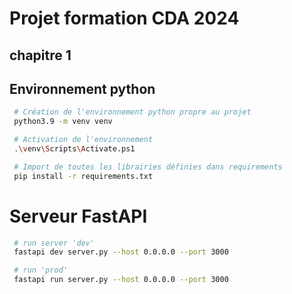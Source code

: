 # Projet formation CDA 2024

## chapitre 1

## Environnement python

```bash
 # Création de l'environnement python propre au projet
 python3.9 -m venv venv
```

```bash
 # Activation de l'environnement
 .\venv\Scripts\Activate.ps1
```

```bash
 # Import de toutes les librairies définies dans requirements
 pip install -r requirements.txt
```

# Serveur FastAPI

```bash
 # run server 'dev'
 fastapi dev server.py --host 0.0.0.0 --port 3000
```

```bash
 # run 'prod'
 fastapi run server.py --host 0.0.0.0 --port 3000
```
